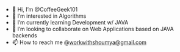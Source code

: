 - 👋 Hi, I’m @CoffeeGeek101
- 👀 I’m interested in Algorithms 
- 🌱 I’m currently learning Development w/ JAVA
- 💞️ I’m looking to collaborate on Web Applications based on JAVA backends
- 📫 How to reach me @workwithshoumya@gmail.com

<!---
CoffeeGeek101/CoffeeGeek101 is a ✨ special ✨ repository because its `README.md` (this file) appears on your GitHub profile.
You can click the Preview link to take a look at your changes.
--->
